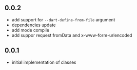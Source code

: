 ## 0.0.2

- add support for `--dart-define-from-file` argument
- dependencies update
- add mode compile
- add suppor request fromData and x-www-form-urlencoded

## 0.0.1

- initial implementation of classes
